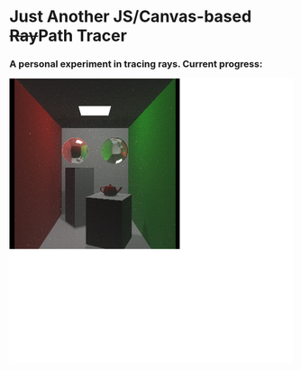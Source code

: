 # Just Another JS/Canvas-based ~~Ray~~Path Tracer

### A personal experiment in tracing rays.  Current progress:

![cornell box with teapot](https://github.com/ChrisRose/Another-JS-Raytracer/blob/path-tracer/renders/cornellBox3.png?raw=true)